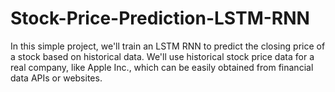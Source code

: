 # Stock-Price-Prediction-LSTM-RNN

In this simple project, we'll train an LSTM RNN to predict the closing price of a stock based on historical data. We'll use historical stock price data for a real company, like Apple Inc., which can be easily obtained from financial data APIs or websites.
